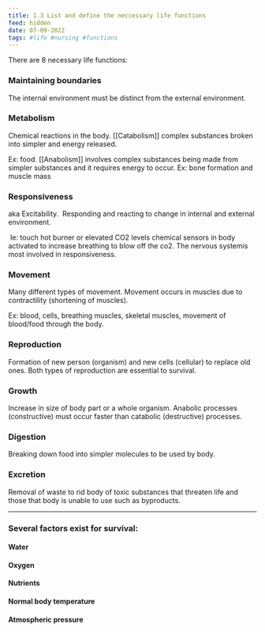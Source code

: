 ```yaml
---
title: 1.3 List and define the neccessary life functions
feed: hidden
date: 07-09-2022 
tags: #life #nursing #functions
---
```


There are 8 necessary life functions:

### Maintaining boundaries

The internal environment must be distinct from the external environment.

### Metabolism

Chemical reactions in the body.
[[Catabolism]] complex substances broken into simpler and energy released.

Ex: food. [[Anabolism]] involves complex substances being made from simpler substances and it requires energy to occur. 
Ex: bone formation and muscle mass

### Responsiveness

aka Excitability.  Responding and reacting to change in internal and external environment.

 Ie: touch hot burner or elevated CO2 levels chemical sensors in body activated to increase breathing to blow off the co2. The nervous systemis most involved in responsiveness.

### Movement

Many different types of movement. Movement occurs in muscles due to contractility (shortening of muscles).

Ex: blood, cells, breathing muscles, skeletal muscles, movement of blood/food through the body.

### Reproduction

Formation of new person (organism) and new cells (cellular) to replace old ones. Both types of reproduction are essential to survival.

### Growth

Increase in size of body part or a whole organism. Anabolic processes (constructive) must occur faster than catabolic (destructive) processes.

### Digestion

Breaking down food into simpler molecules to be used by body.

### Excretion

Removal of waste to rid body of toxic substances that threaten life and those that body is unable to use such as byproducts.

-----

### Several factors exist for survival:

#### Water

#### Oxygen

#### Nutrients

#### Normal body temperature

#### Atmospheric pressure

